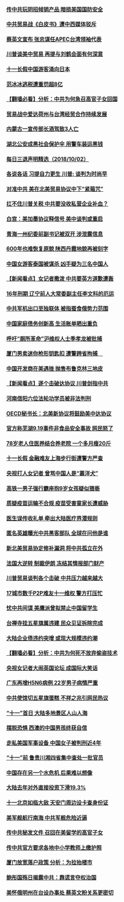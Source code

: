 #### [传中共玩阴招倾销产品 暗损美国国防安全](../pages/nsc413/n10757648.md) 

#### [中共贸易战《白皮书》遭中西媒体驳斥](../pages/nsc413/n10753901.md) 

#### [蔡英文宣布 张忠谋任APEC台湾领袖代表](../pages/nsc413/n10757410.md) 

#### [川普谈美中贸易 再提与刘鹤会面有何深意](../pages/nsc413/n10756539.md) 

#### [十一长假中国游客涌向日本](../pages/nsc413/n10757453.md) 

#### [范冰冰逃税遭重罚超8亿](../pages/nsc413/n10757356.md) 

#### [【翻墙必看】分析：中共为何急召高官子女回国](../pages/nsc413/n10757369.md) 

#### [贸易战中爱达荷州与台湾经贸合作持续发展](../pages/nsc413/n10757300.md) 

#### [内蒙古一宣传部长酒驾致3人亡](../pages/nsc413/n10757295.md) 

#### [湖北公安成黑社会保护伞 用警车装运黑钱](../pages/nsc413/n10757013.md) 

#### [每日三退声明精选（2018/10/02）](../pages/nsc413/n10757366.md) 

#### [各说各话 习提自力更生 川普: 谈判为时尚早](../pages/nsc413/n10756701.md) 

#### [对准中共 美在北美贸易协议中下“紧箍咒”](../pages/nsc413/n10756876.md) 

#### [扛不住川普关税 中共要没收私营企业补血？](../pages/nsc413/n10756837.md) 

#### [白宫：美加墨协议释信号 美中谈判或重启](../pages/nsc413/n10756858.md) 

#### [青海一州纪委前副书记被双开 涉泄露信息](../pages/nsc413/n10755923.md) 

#### [600年也难恢复原貌 陕西丹霞地貌再被刻字](../pages/nsc413/n10756748.md) 

#### [中国女游客泰国被谋杀 凶手疑为三名中国人](../pages/nsc413/n10756664.md) 

#### [【新闻看点】女记者撒泼 中共要英方道歉遭轰](../pages/nsc413/n10756404.md) 

#### [16年刑期 辽宁前人大常委副主任李文科的厄运](../pages/nsc413/n10755807.md) 

#### [中共军机出口至独联体 被指蚕食俄势力范围](../pages/nsc413/n10756471.md) 

#### [中国家庭债务创新高 生活账单晒出重负](../pages/nsc413/n10756548.md) 

#### [呼吁“厕所革命”沪维权人士季孝龙被批捕](../pages/nsc413/n10756599.md) 

#### [厦门男卖迷你枪形钥匙扣 遭警跨省拘捕　](../pages/nsc413/n10756575.md) 

#### [中国开发商在美遇挫 抛售布鲁克林三地皮](../pages/nsc413/n10756541.md) 

#### [【新闻看点】逐个击破达协议 川普剑指中共](../pages/nsc413/n10756217.md) 

#### [河南信阳六位法轮功学员被非法判刑](../pages/nsc413/n10756477.md) 

#### [OECD秘书长：北美新协议将鼓励美中达协议](../pages/nsc413/n10756498.md) 

#### [官方称芜湖9.19事件非食品安全事故 网民怒了](../pages/nsc413/n10756396.md) 

#### [78岁老人住医养结合养老院 一个多月瘦20斤](../pages/nsc413/n10756429.md) 

#### [十一长假 金融难友上海步行街遭警方严查](../pages/nsc413/n10756080.md) 

#### [央视打人女记者 曾骂中国人是“慕洋犬”](../pages/nsc413/n10756246.md) 

#### [高铁一男子强行霸座抱9岁女孩疑似猥亵](../pages/nsc413/n10756096.md) 

#### [质疑疫苗运输不合规 疫苗受害童家长遭威胁](../pages/nsc413/n10754809.md) 

#### [医生误传收礼单 牵出大陆医疗界潜规则](../pages/nsc413/n10756273.md) 

#### [匿名英雄曝光中共黑客部队 全球在问他是谁](../pages/nsc413/n10756365.md) 

#### [新北美贸易协定修补漏洞 将中共孤立在外](../pages/nsc413/n10756251.md) 

#### [法国大逆转 制裁伊朗 冻结其情报部门财产](../pages/nsc413/n10756287.md) 

#### [川普贸易谈判各个击破 中共压力越来越大](../pages/nsc413/n10756206.md) 

#### [17城市数千P2P难友十一维权 警方打压忙](../pages/nsc413/n10756348.md) 

#### [忧中共间谍 美鹰派曾拟禁止中国留学生](../pages/nsc413/n10756116.md) 

#### [台禅寺挂五星旗属违建 民众见证拆除完成](../pages/nsc413/n10755611.md) 

#### [大陆企业债违约突增 或现大规模违约潮](../pages/nsc413/n10755456.md) 

#### [【翻墙必看】分析：中共为何死不放弃偷盗技术](../pages/nsc413/n10754922.md) 

#### [央视女记者大闹英国论坛 成国际大笑话](../pages/nsc413/n10755839.md) 

#### [广东再增H5N6病例 22岁男子病情严重](../pages/nsc413/n10755658.md) 

#### [中共使馆切五星旗蛋糕 不祥之兆引网民热议](../pages/nsc413/n10755790.md) 

#### [“十一”首日 大陆多地景区人山人海](../pages/nsc413/n10755444.md) 

#### [摆脱恐惧 西澳的中国男孩终获自信](../pages/nsc413/n10748393.md) 

#### [走私美国军事设备 中国女子被判刑近4年](../pages/nsc413/n10755437.md) 

#### [“十一”前 鲁贵川湘四省集中查处一批官员](../pages/nsc413/n10755373.md) 

#### [中国存在另一个水危机 后果难以想像](../pages/nsc413/n10755454.md) 

#### [大陆去年对外直接投资下滑19.3%](../pages/nsc413/n10755091.md) 

#### [十一北京如临大敌 天安门周边设卡查身份证](../pages/nsc413/n10755163.md) 

#### [美军舰航行南海 中共军舰危险近逼](../pages/nsc413/n10755171.md) 

#### [传中共秘发文件 召回在美留学的高官子女](../pages/nsc413/n10755066.md) 

#### [传中共官方要求各地中小学教师上缴护照](../pages/nsc413/n10754957.md) 

#### [厦门放宽落户政策 分析：为拉抬楼市](../pages/nsc413/n10754695.md) 

#### [鲍彤国殇日揭露中共：靠谎言夺权治国](../pages/nsc413/n10754900.md) 

#### [美怀俄明州在台设办事处 蔡英文盼关系更密切](../pages/nsc413/n10754891.md) 

